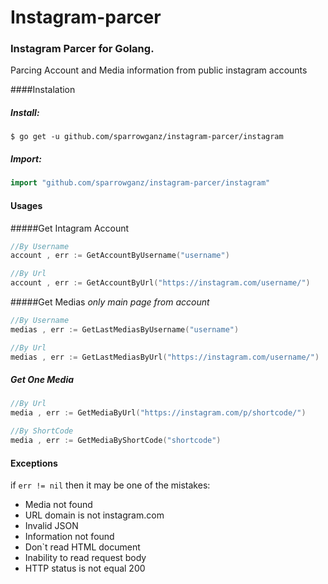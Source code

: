 # Instagram-parcer

### Instagram Parcer for Golang.

Parcing Account and Media information from public instagram accounts

####Instalation
##### Install:
```
$ go get -u github.com/sparrowganz/instagram-parcer/instagram
```

##### Import:
```go
import "github.com/sparrowganz/instagram-parcer/instagram"
```

#### Usages

#####Get Intagram Account

```go
//By Username
account , err := GetAccountByUsername("username")
```

```go
//By Url
account , err := GetAccountByUrl("https://instagram.com/username/")
```

#####Get Medias
_only main page from account_
```go
//By Username
medias , err := GetLastMediasByUsername("username")
```

```go
//By Url
medias , err := GetLastMediasByUrl("https://instagram.com/username/")
```

##### Get One Media 

```go
//By Url
media , err := GetMediaByUrl("https://instagram.com/p/shortcode/")
```

```go
//By ShortCode
media , err := GetMediaByShortCode("shortcode")
```

#### Exceptions

if `err != nil` then it may be one of the mistakes:
* Media not found
* URL domain is not instagram.com
* Invalid JSON
* Information not found
* Don`t read HTML document
* Inability to read request body 
* HTTP status is not equal 200



